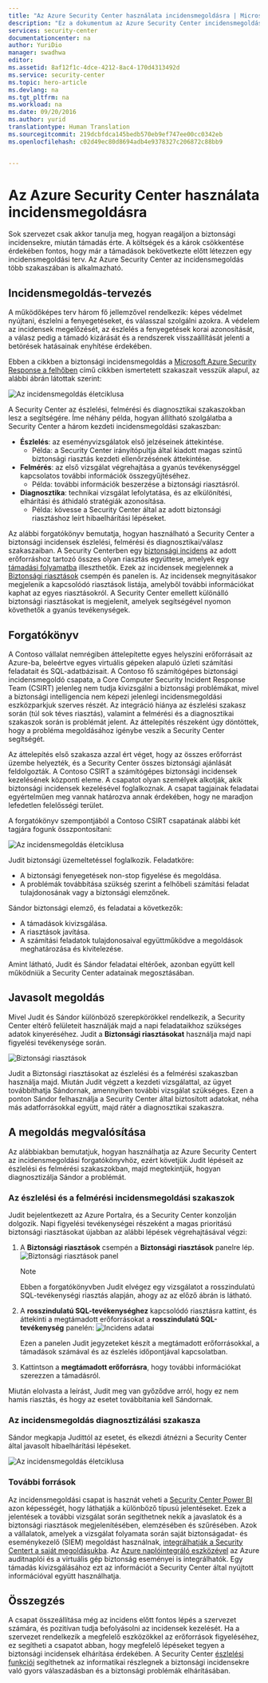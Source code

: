 ```yaml
---
title: "Az Azure Security Center használata incidensmegoldásra | Microsoft Docs"
description: "Ez a dokumentum az Azure Security Center incidensmegoldási forgatókönyvekben történő használatát mutatja be."
services: security-center
documentationcenter: na
author: YuriDio
manager: swadhwa
editor: 
ms.assetid: 8af12f1c-4dce-4212-8ac4-170d4313492d
ms.service: security-center
ms.topic: hero-article
ms.devlang: na
ms.tgt_pltfrm: na
ms.workload: na
ms.date: 09/20/2016
ms.author: yurid
translationtype: Human Translation
ms.sourcegitcommit: 219dcbfdca145bedb570eb9ef747ee00cc0342eb
ms.openlocfilehash: c02d49ec80d8694adb4e9378327c206872c88bb9


---
```

# <a name="using-azure-security-center-for-an-incident-response"></a>Az Azure Security Center használata incidensmegoldásra
Sok szervezet csak akkor tanulja meg, hogyan reagáljon a biztonsági incidensekre, miután támadás érte. A költségek és a károk csökkentése érdekében fontos, hogy már a támadások bekövetkezte előtt létezzen egy incidensmegoldási terv. Az Azure Security Center az incidensmegoldás több szakaszában is alkalmazható.

## <a name="incident-response-planning"></a>Incidensmegoldás-tervezés
A működőképes terv három fő jellemzővel rendelkezik: képes védelmet nyújtani, észlelni a fenyegetéseket, és válasszal szolgálni azokra. A védelem az incidensek megelőzését, az észlelés a fenyegetések korai azonosítását, a válasz pedig a támadó kizárását és a rendszerek visszaállítását jelenti a betörések hatásainak enyhítése érdekében.

Ebben a cikkben a biztonsági incidensmegoldás a [Microsoft Azure Security Response a felhőben](https://gallery.technet.microsoft.com/Azure-Security-Response-in-dd18c678) című cikkben ismertetett szakaszait vesszük alapul, az alábbi ábrán látottak szerint:

![Az incidensmegoldás életciklusa](./media/security-center-incident-response/security-center-incident-response-fig1.png)

A Security Center az észlelési, felmérési és diagnosztikai szakaszokban lesz a segítségére. Íme néhány példa, hogyan állítható szolgálatba a Security Center a három kezdeti incidensmegoldási szakaszban:

* **Észlelés**: az eseményvizsgálatok első jelzéseinek áttekintése.
  * Példa: a Security Center irányítópultja által kiadott magas szintű biztonsági riasztás kezdeti ellenőrzésének áttekintése.
* **Felmérés**: az első vizsgálat végrehajtása a gyanús tevékenységgel kapcsolatos további információk összegyűjtéséhez.
  * Példa: további információk beszerzése a biztonsági riasztásról.
* **Diagnosztika**: technikai vizsgálat lefolytatása, és az elkülönítési, elhárítási és áthidaló stratégiák azonosítása.
  * Példa: kövesse a Security Center által az adott biztonsági riasztáshoz leírt hibaelhárítási lépéseket.

Az alábbi forgatókönyv bemutatja, hogyan használható a Security Center a biztonsági incidensek észlelési, felmérési és diagnosztikai/válasz szakaszaiban. A Security Centerben egy [biztonsági incidens](security-center-incident.md) az adott erőforráshoz tartozó összes olyan riasztás együttese, amelyek egy [támadási folyamatba](https://blogs.technet.microsoft.com/office365security/addressing-your-cxos-top-five-cloud-security-concerns/) illeszthetők. Ezek az incidensek megjelennek a [Biztonsági riasztások](security-center-managing-and-responding-alerts.md) csempén és panelen is. Az incidensek megnyitásakor megjelenik a kapcsolódó riasztások listája, amelyből további információkat kaphat az egyes riasztásokról. A Security Center emellett különálló biztonsági riasztásokat is megjelenít, amelyek segítségével nyomon követhetők a gyanús tevékenységek.

## <a name="scenario"></a>Forgatókönyv
A Contoso vállalat nemrégiben áttelepítette egyes helyszíni erőforrásait az Azure-ba, beleértve egyes virtuális gépeken alapuló üzleti számítási feladatait és SQL-adatbázisait. A Contoso fő számítógépes biztonsági incidensmegoldó csapata, a Core Computer Security Incident Response Team (CSIRT) jelenleg nem tudja kivizsgálni a biztonsági problémákat, mivel a biztonsági intelligencia nem képezi jelenlegi incidensmegoldási eszközparkjuk szerves részét. Az integráció hiánya az észlelési szakasz során (túl sok téves riasztás), valamint a felmérési és a diagnosztikai szakaszok során is problémát jelent. Az áttelepítés részeként úgy döntöttek, hogy a probléma megoldásához igénybe veszik a Security Center segítségét.

Az áttelepítés első szakasza azzal ért véget, hogy az összes erőforrást üzembe helyezték, és a Security Center összes biztonsági ajánlását feldolgozták. A Contoso CSIRT a számítógépes biztonsági incidensek kezelésének központi eleme. A csapatot olyan személyek alkotják, akik biztonsági incidensek kezelésével foglalkoznak. A csapat tagjainak feladatai egyértelműen meg vannak határozva annak érdekében, hogy ne maradjon lefedetlen felelősségi terület.

A forgatókönyv szempontjából a Contoso CSIRT csapatának alábbi két tagjára fogunk összpontosítani:

![Az incidensmegoldás életciklusa](./media/security-center-incident-response/security-center-incident-response-fig2.png)

Judit biztonsági üzemeltetéssel foglalkozik. Feladatköre:

* A biztonsági fenyegetések non-stop figyelése és megoldása.
* A problémák továbbítása szükség szerint a felhőbeli számítási feladat tulajdonosának vagy a biztonsági elemzőnek.

Sándor biztonsági elemző, és feladatai a következők:

* A támadások kivizsgálása.
* A riasztások javítása.
* A számítási feladatok tulajdonosaival együttműködve a megoldások meghatározása és kivitelezése.

Amint látható, Judit és Sándor feladatai eltérőek, azonban együtt kell működniük a Security Center adatainak megosztásában.

## <a name="recommended-solution"></a>Javasolt megoldás
Mivel Judit és Sándor különböző szerepkörökkel rendelkezik, a Security Center eltérő felületeit használják majd a napi feladataikhoz szükséges adatok kinyeréséhez. Judit a **Biztonsági riasztásokat** használja majd napi figyelési tevékenysége során.

![Biztonsági riasztások](./media/security-center-incident-response/security-center-incident-response-fig3.png)

Judit a Biztonsági riasztásokat az észlelési és a felmérési szakaszban használja majd. Miután Judit végzett a kezdeti vizsgálattal, az ügyet továbbíthatja Sándornak, amennyiben további vizsgálat szükséges. Ezen a ponton Sándor felhasználja a Security Center által biztosított adatokat, néha más adatforrásokkal együtt, majd rátér a diagnosztikai szakaszra.

## <a name="how-to-implement-this-solution"></a>A megoldás megvalósítása
Az alábbiakban bemutatjuk, hogyan használhatja az Azure Security Centert az incidensmegoldási forgatókönyvhöz, ezért követjük Judit lépéseit az észlelési és felmérési szakaszokban, majd megtekintjük, hogyan diagnosztizálja Sándor a problémát.

### <a name="detect-and-assess-incident-response-stages"></a>Az észlelési és a felmérési incidensmegoldási szakaszok
Judit bejelentkezett az Azure Portalra, és a Security Center konzolján dolgozik. Napi figyelési tevékenységei részeként a magas prioritású biztonsági riasztásokat újabban az alábbi lépések végrehajtásával végzi:

1. A **Biztonsági riasztások** csempén a **Biztonsági riasztások** panelre lép.
    ![Biztonsági riasztások panel](./media/security-center-incident-response/security-center-incident-response-fig4.png)
   
   > [!NOTE]
   > Ebben a forgatókönyvben Judit elvégez egy vizsgálatot a rosszindulatú SQL-tevékenységi riasztás alapján, ahogy az az előző ábrán is látható.
   > 
   > 
2. A **rosszindulatú SQL-tevékenységhez** kapcsolódó riasztásra kattint, és áttekinti a megtámadott erőforrásokat a **rosszindulatú SQL-tevékenység** panelén:  ![Incidens adatai](./media/security-center-incident-response/security-center-incident-response-fig5.png)
   
    Ezen a panelen Judit jegyzeteket készít a megtámadott erőforrásokkal, a támadások számával és az észlelés időpontjával kapcsolatban.
3. Kattintson a **megtámadott erőforrásra**, hogy további információkat szerezzen a támadásról.

Miután elolvasta a leírást, Judit meg van győződve arról, hogy ez nem hamis riasztás, és hogy az esetet továbbítania kell Sándornak.

### <a name="diagnose-incident-response-stage"></a>Az incidensmegoldás diagnosztizálási szakasza
Sándor megkapja Judittól az esetet, és elkezdi átnézni a Security Center által javasolt hibaelhárítási lépéseket.

![Az incidensmegoldás életciklusa](./media/security-center-incident-response/security-center-incident-response-fig6.png)

### <a name="additional-resources"></a>További források
Az incidensmegoldási csapat is hasznát veheti a [Security Center Power BI](security-center-powerbi.md) azon képességét, hogy láthatják a különböző típusú jelentéseket. Ezek a jelentések a további vizsgálat során segíthetnek nekik a javaslatok és a biztonsági riasztások megjelenítésében, elemzésében és szűrésében. Azok a vállalatok, amelyek a vizsgálat folyamata során saját biztonságadat- és eseménykezelő (SIEM) megoldást használnak, [integrálhatják a Security Centert a saját megoldásukba](security-center-integrating-alerts-with-log-integration.md). Az [Azure naplóintegráló eszközével](https://blogs.msdn.microsoft.com/azuresecurity/2016/07/21/microsoft-azure-log-integration-preview/) az Azure auditnaplói és a virtuális gép biztonság eseményei is integrálhatók. Egy támadás kivizsgálásához ezt az információt a Security Center által nyújtott információval együtt használhatja.

## <a name="conclusion"></a>Összegzés
A csapat összeállítása még az incidens előtt fontos lépés a szervezet számára, és pozitívan tudja befolyásolni az incidensek kezelését. Ha a szervezet rendelkezik a megfelelő eszközökkel az erőforrások figyeléséhez, ez segítheti a csapatot abban, hogy megfelelő lépéseket tegyen a biztonsági incidensek elhárítása érdekében. A Security Center [észlelési funkciói](security-center-detection-capabilities.md) segíthetnek az informatikai részlegnek a biztonsági incidensekre való gyors válaszadásban és a biztonsági problémák elhárításában.




<!--HONumber=Nov16_HO2-->


